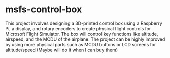 # msfs-control-box
This project involves designing a 3D-printed control box using a Raspberry Pi, a display, and rotary encoders to create physical flight controls for Microsoft Flight Simulator. The box will control key functions like altitude, airspeed, and the MCDU of the airplane.
The project can be highly improved by using more physical parts such as MCDU buttons or LCD screens for altitude/speed (Maybe will do it when I can buy them)
